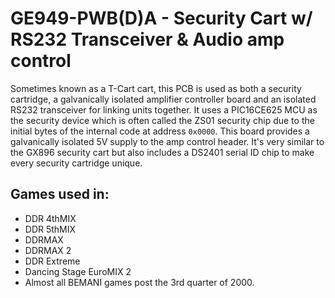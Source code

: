 # GE949-PWB(D)A - Security Cart w/ RS232 Transceiver & Audio amp control
Sometimes known as a T-Cart cart, this PCB is used as both a security cartridge, a galvanically isolated amplifier controller board and an isolated RS232 transceiver for linking units together. It uses a PIC16CE625 MCU as the security device which is often called the ZS01 security chip due to the initial bytes of the internal code at address `0x0000`. This board provides a galvanically isolated 5V supply to the amp control header. It's very similar to the GX896 security cart but also includes a DS2401 serial ID chip to make every security cartridge unique.

## Games used in:
* DDR 4thMIX
* DDR 5thMIX
* DDRMAX
* DDRMAX 2
* DDR Extreme
* Dancing Stage EuroMIX 2
* Almost all BEMANI games post the 3rd quarter of 2000.